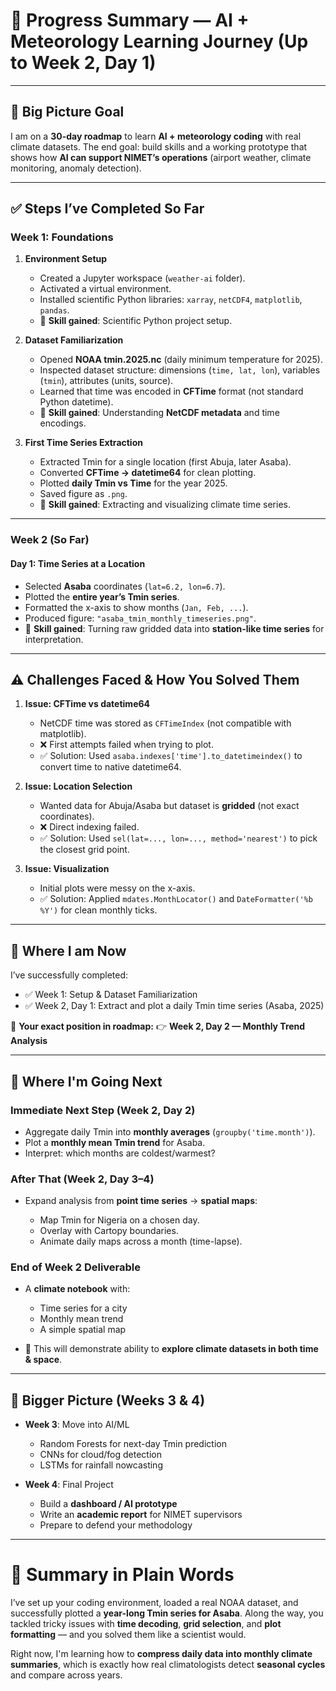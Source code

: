 # 📑 **Progress Summary — AI + Meteorology Learning Journey (Up to Week 2, Day 1)**

---

## 🧭 **Big Picture Goal**

I am on a **30-day roadmap** to learn **AI + meteorology coding** with real climate datasets.
The end goal: build skills and a working prototype that shows how **AI can support NIMET’s operations** (airport weather, climate monitoring, anomaly detection).

---

## ✅ **Steps I’ve Completed So Far**

### **Week 1: Foundations**

1. **Environment Setup**

   -  Created a Jupyter workspace (`weather-ai` folder).
   -  Activated a virtual environment.
   -  Installed scientific Python libraries: `xarray`, `netCDF4`, `matplotlib`, `pandas`.
   -  📌 **Skill gained**: Scientific Python project setup.

2. **Dataset Familiarization**

   -  Opened **NOAA tmin.2025.nc** (daily minimum temperature for 2025).
   -  Inspected dataset structure: dimensions (`time, lat, lon`), variables (`tmin`), attributes (units, source).
   -  Learned that time was encoded in **CFTime** format (not standard Python datetime).
   -  📌 **Skill gained**: Understanding **NetCDF metadata** and time encodings.

3. **First Time Series Extraction**

   -  Extracted Tmin for a single location (first Abuja, later Asaba).
   -  Converted **CFTime → datetime64** for clean plotting.
   -  Plotted **daily Tmin vs Time** for the year 2025.
   -  Saved figure as `.png`.
   -  📌 **Skill gained**: Extracting and visualizing climate time series.

---

### **Week 2 (So Far)**

#### **Day 1: Time Series at a Location**

-  Selected **Asaba** coordinates (`lat=6.2, lon=6.7`).
-  Plotted the **entire year’s Tmin series**.
-  Formatted the x-axis to show months (`Jan, Feb, ...`).
-  Produced figure: `"asaba_tmin_monthly_timeseries.png"`.
-  📌 **Skill gained**: Turning raw gridded data into **station-like time series** for interpretation.

---

## ⚠️ **Challenges Faced & How You Solved Them**

1. **Issue: CFTime vs datetime64**

   -  NetCDF time was stored as `CFTimeIndex` (not compatible with matplotlib).
   -  ❌ First attempts failed when trying to plot.
   -  ✅ Solution: Used `asaba.indexes['time'].to_datetimeindex()` to convert time to native datetime64.

2. **Issue: Location Selection**

   -  Wanted data for Abuja/Asaba but dataset is **gridded** (not exact coordinates).
   -  ❌ Direct indexing failed.
   -  ✅ Solution: Used `sel(lat=..., lon=..., method='nearest')` to pick the closest grid point.

3. **Issue: Visualization**

   -  Initial plots were messy on the x-axis.
   -  ✅ Solution: Applied `mdates.MonthLocator()` and `DateFormatter('%b %Y')` for clean monthly ticks.

---

## 📌 **Where I am Now**
I’ve successfully completed:

-  ✅ Week 1: Setup & Dataset Familiarization
-  ✅ Week 2, Day 1: Extract and plot a daily Tmin time series (Asaba, 2025)

📍 **Your exact position in roadmap:**
👉 **Week 2, Day 2 — Monthly Trend Analysis**

---

## 🎯 **Where I'm Going Next**

### **Immediate Next Step (Week 2, Day 2)**

-  Aggregate daily Tmin into **monthly averages** (`groupby('time.month')`).
-  Plot a **monthly mean Tmin trend** for Asaba.
-  Interpret: which months are coldest/warmest?

### **After That (Week 2, Day 3–4)**

-  Expand analysis from **point time series** → **spatial maps**:

   -  Map Tmin for Nigeria on a chosen day.
   -  Overlay with Cartopy boundaries.
   -  Animate daily maps across a month (time-lapse).

### **End of Week 2 Deliverable**

-  A **climate notebook** with:

   -  Time series for a city
   -  Monthly mean trend
   -  A simple spatial map

-  📌 This will demonstrate ability to **explore climate datasets in both time & space**.

---

## 🔮 **Bigger Picture (Weeks 3 & 4)**

-  **Week 3**: Move into AI/ML

   -  Random Forests for next-day Tmin prediction
   -  CNNs for cloud/fog detection
   -  LSTMs for rainfall nowcasting

-  **Week 4**: Final Project

   -  Build a **dashboard / AI prototype**
   -  Write an **academic report** for NIMET supervisors
   -  Prepare to defend your methodology

---

# 📝 **Summary in Plain Words**

I’ve set up your coding environment, loaded a real NOAA dataset, and successfully plotted a **year-long Tmin series for Asaba**. Along the way, you tackled tricky issues with **time decoding**, **grid selection**, and **plot formatting** — and you solved them like a scientist would.

Right now, I'm learning how to **compress daily data into monthly climate summaries**, which is exactly how real climatologists detect **seasonal cycles** and compare across years.


